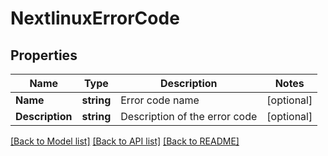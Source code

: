 # NextlinuxErrorCode

## Properties

Name | Type | Description | Notes
------------ | ------------- | ------------- | -------------
**Name** | **string** | Error code name | [optional] 
**Description** | **string** | Description of the error code | [optional] 

[[Back to Model list]](../README.md#documentation-for-models) [[Back to API list]](../README.md#documentation-for-api-endpoints) [[Back to README]](../README.md)


